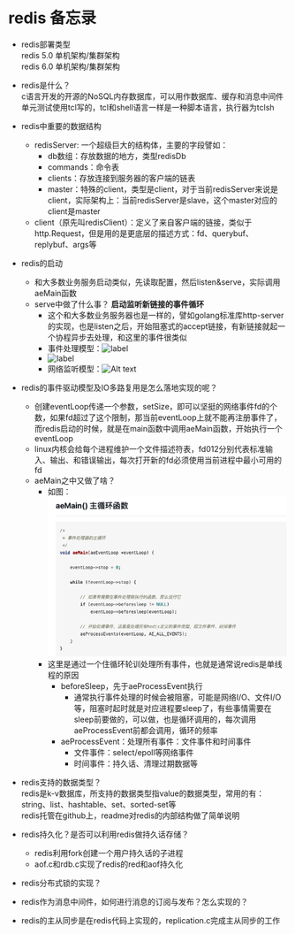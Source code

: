 # redis 备忘录

- redis部署类型</br>
redis 5.0 单机架构/集群架构</br>
redis 6.0 单机架构/集群架构</br>

- redis是什么？</br>
c语言开发的开源的NoSQL内存数据库，可以用作数据库、缓存和消息中间件</br>
单元测试使用tcl写的，tcl和shell语言一样是一种脚本语言，执行器为tclsh</br>

- redis中重要的数据结构</br>
  - redisServer: 一个超级巨大的结构体，主要的字段譬如：
    - db数组：存放数据的地方，类型redisDb
    - commands：命令表
    - clients：存放连接到服务器的客户端的链表
    - master：特殊的client，类型是client，对于当前redisServer来说是client，实际架构上：当前redisServer是slave，这个master对应的client是master
  - client（原先叫redisClient）：定义了来自客户端的链接，类似于http.Request，但是用的是更底层的描述方式：fd、querybuf、replybuf、args等

- redis的启动</br>
  - 和大多数业务服务启动类似，先读取配置，然后listen&serve，实际调用aeMain函数
  - serve中做了什么事？ __启动监听新链接的事件循环__
    - 这个和大多数业务服务器也是一样的，譬如golang标准库http-server的实现，也是listen之后，开始阻塞式的accept链接，有新链接就起一个协程异步去处理，和这里的事件很类似
    - 事件处理模型：![label](https://p3-juejin.byteimg.com/tos-cn-i-k3u1fbpfcp/ac575eda69f24ed6b3ff44df6da4422d~tplv-k3u1fbpfcp-zoom-in-crop-mark%3A4536%3A0%3A0%3A0.image)
    - ![label](https://p3-juejin.byteimg.com/tos-cn-i-k3u1fbpfcp/fdbd35aa968f4407a609300c5f2e22f5~tplv-k3u1fbpfcp-zoom-in-crop-mark%3A4536%3A0%3A0%3A0.image)
    - 网络监听模型：![Alt text](https://cache.yisu.com/upload/information/20200622/120/19116.jpg)
- redis的事件驱动模型及IO多路复用是怎么落地实现的呢？</br>
  - 创建eventLoop传递一个参数，setSize，即可以坚挺的网络事件fd的个数，如果fd超过了这个限制，那当前eventLoop上就不能再注册事件了，而redis启动的时候，就是在main函数中调用aeMain函数，开始执行一个eventLoop</br>
  - linux内核会给每个进程维护一个文件描述符表，fd012分别代表标准输入、输出、和错误输出，每次打开新的fd必须使用当前进程中最小可用的fd
  - aeMain之中又做了啥？
    - 如图：![aeMain](资源/redis/aeMain.png)
    - 这里是通过一个住循环轮训处理所有事件，也就是通常说redis是单线程的原因
      - beforeSleep，先于aeProcessEvent执行
        - 通常执行事件处理的时候会被阻塞，可能是网络I/O、文件I/O等，阻塞时起时就是对应进程要sleep了，有些事情需要在sleep前要做的，可以做，也是循环调用的，每次调用aeProcessEvent前都会调用，循环的频率
      - aeProcessEvent：处理所有事件：文件事件和时间事件
        - 文件事件：select/epoll等网络事件
        - 时间事件：持久话、清理过期数据等
  
- redis支持的数据类型？</br>
redis是k-v数据库，所支持的数据类型指value的数据类型，常用的有：string、list、hashtable、set、sorted-set等</br>
redis托管在github上，readme对redis的内部结构做了简单说明</br>

- redis持久化？是否可以利用redis做持久话存储？</br>
  - redis利用fork创建一个用户持久话的子进程
  - aof.c和rdb.c实现了redis的red和aof持久化

- redis分布式锁的实现？</br>

- redis作为消息中间件，如何进行消息的订阅与发布？怎么实现的？</br>

- redis的主从同步是在redis代码上实现的，replication.c完成主从同步的工作</br>